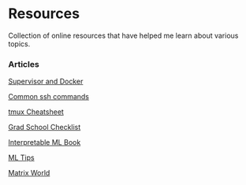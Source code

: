 # Resources
Collection of online resources that have helped me learn about various topics.

### Articles
<!-- [Custom TensorFlow Layers and Models](https://oliver-k-ernst.medium.com/a-cheat-sheet-for-custom-tensorflow-layers-and-models-aa465df2bc8b) -->

[Supervisor and Docker](https://advancedweb.hu/supervisor-with-docker-lessons-learned/)

[Common ssh commands](https://computingforgeeks.com/ssh-cheatsheet-for-sysadmins/)

[tmux Cheatsheet](https://tmuxcheatsheet.com/)

[Grad School Checklist](https://twitter.com/fadeladib/status/1353020072885940224)

[Interpretable ML Book](https://christophm.github.io/interpretable-ml-book/interpretability.html)

[ML Tips](https://twitter.com/marktenenholtz/status/1526895394440896517)

[Matrix World](https://anagileway.files.wordpress.com/2020/09/matrixworld-white-v1.3.png)

